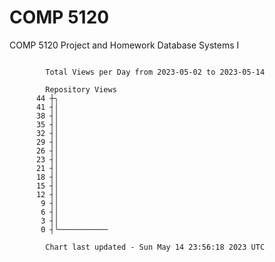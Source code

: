 # COMP 5120
COMP 5120 Project and Homework 
Database Systems I

```

        Total Views per Day from 2023-05-02 to 2023-05-14

        Repository Views
      44 ┼╮
      41 ┤│
      38 ┤│
      35 ┤│
      32 ┤│
      29 ┤│
      26 ┤│
      23 ┤│
      21 ┤│
      18 ┤│
      15 ┤│
      12 ┤│
       9 ┤│
       6 ┤│
       3 ┤│
       0 ┤╰───────────

        Chart last updated - Sun May 14 23:56:18 2023 UTC
        
```
